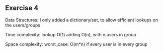 ## Exercise 4

Data Structures:
I only added a dictionary/set, to allow efficient lookups on the users/groups

Time complexity:
lookup O(1)
adding O(n), with n users in group

Space complexity:
worst_case: O(m*n) if every user is in every group

